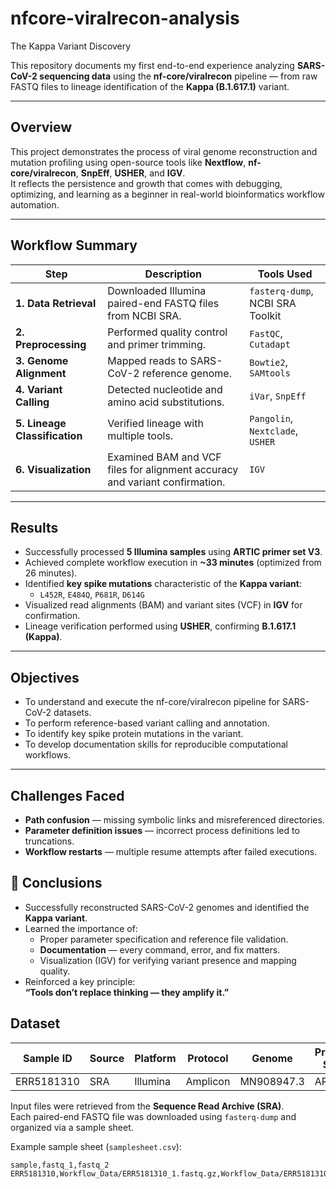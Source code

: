 # nfcore-viralrecon-analysis
The Kappa Variant Discovery

This repository documents my first end-to-end experience analyzing **SARS-CoV-2 sequencing data** using the **nf-core/viralrecon** pipeline — from raw FASTQ files to lineage identification of the **Kappa (B.1.617.1)** variant.   

---

## Overview  
This project demonstrates the process of viral genome reconstruction and mutation profiling using open-source tools like **Nextflow**, **nf-core/viralrecon**, **SnpEff**, **USHER**, and **IGV**.  
It reflects the persistence and growth that comes with debugging, optimizing, and learning as a beginner in real-world bioinformatics workflow automation.

---

## Workflow Summary  

| Step | Description | Tools Used |
|------|--------------|------------|
| **1. Data Retrieval** | Downloaded Illumina paired-end FASTQ files from NCBI SRA. | `fasterq-dump`, NCBI SRA Toolkit |
| **2. Preprocessing** | Performed quality control and primer trimming. | `FastQC`, `Cutadapt` |
| **3. Genome Alignment** | Mapped reads to SARS-CoV-2 reference genome. | `Bowtie2`, `SAMtools` |
| **4. Variant Calling** | Detected nucleotide and amino acid substitutions. | `iVar`, `SnpEff` |
| **5. Lineage Classification** | Verified lineage with multiple tools. | `Pangolin`, `Nextclade`, `USHER` |
| **6. Visualization** | Examined BAM and VCF files for alignment accuracy and variant confirmation. | `IGV` |

---

## Results  
- Successfully processed **5 Illumina samples** using **ARTIC primer set V3**.  
- Achieved complete workflow execution in **~33 minutes** (optimized from 26 minutes).  
- Identified **key spike mutations** characteristic of the **Kappa variant**:  
  - `L452R`, `E484Q`, `P681R`, `D614G`  
- Visualized read alignments (BAM) and variant sites (VCF) in **IGV** for confirmation.  
- Lineage verification performed using **USHER**, confirming **B.1.617.1 (Kappa)**.  

---

## Objectives
- To understand and execute the nf-core/viralrecon pipeline for SARS-CoV-2 datasets.  
- To perform reference-based variant calling and annotation.  
- To identify key spike protein mutations in the variant.  
- To develop documentation skills for reproducible computational workflows.

---

## Challenges Faced  
- **Path confusion** — missing symbolic links and misreferenced directories.  
- **Parameter definition issues** — incorrect process definitions led to truncations.  
- **Workflow restarts** — multiple resume attempts after failed executions.

## 🧩 Conclusions  
- Successfully reconstructed SARS-CoV-2 genomes and identified the **Kappa variant**.  
- Learned the importance of:
  - Proper parameter specification and reference file validation.  
  - **Documentation** — every command, error, and fix matters.  
  - Visualization (IGV) for verifying variant presence and mapping quality.  
- Reinforced a key principle:  
  **“Tools don’t replace thinking — they amplify it.”**  
  
## Dataset
| Sample ID | Source | Platform | Protocol | Genome | Primer Set | Version |
|------------|---------|-----------|-----------|----------|-------------|-----------|
| ERR5181310 | SRA | Illumina | Amplicon | MN908947.3 | ARTIC | V3 |

Input files were retrieved from the **Sequence Read Archive (SRA)**.  
Each paired-end FASTQ file was downloaded using `fasterq-dump` and organized via a sample sheet.

Example sample sheet (`samplesheet.csv`):

```csv
sample,fastq_1,fastq_2
ERR5181310,Workflow_Data/ERR5181310_1.fastq.gz,Workflow_Data/ERR5181310_2.fastq.gz
